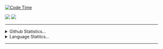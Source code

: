 [![Code Time](https://wakatime.com/badge/user/e1391aa1-c9c6-4e45-9ad7-082844f7c96a/project/cabb677d-7fbb-4d48-b6eb-52099f8e33f2.svg)](https://wakatime.com/badge/user/e1391aa1-c9c6-4e45-9ad7-082844f7c96a/project/cabb677d-7fbb-4d48-b6eb-52099f8e33f2)

<div> 
  <a href = "mailto:eng.limaluis@gmail.com"><img src="https://img.shields.io/badge/-Gmail-%23333?style=for-the-badge&logo=gmail&logoColor=white" target="_blank"></a>
  <a href="https://www.linkedin.com/in/luis-eduardo-c-m-de-lima-105750246/" target="_blank"><img src="https://img.shields.io/badge/-LinkedIn-%230077B5?style=for-the-badge&logo=linkedin&logoColor=white" target="_blank"></a> 
  
<hr>
</div>
<details>
  <summary>Github Statistics...</summary>
  <p align = "center">
    
![Anurag's GitHub stats](https://github-readme-stats.vercel.app/api?username=luidooo&show_icons=true&theme=transparent)

 </p>
</details>

<details>
  <summary>Language Statitcs...</summary>
  <p>
    <img src="https://wakatime.com/share/@e1391aa1-c9c6-4e45-9ad7-082844f7c96a/b073f276-6b1e-40c2-a49e-19663a2fe8ab.svg" height="400">
  </p>
</details>

<hr>
  

